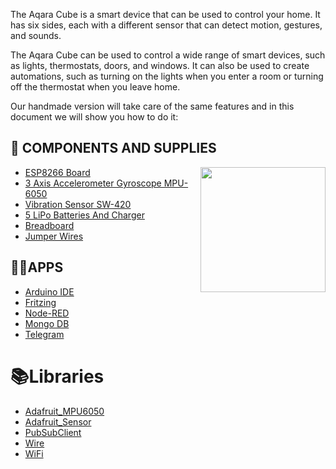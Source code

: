 The Aqara Cube is a smart device that can be used to control your home. It has six sides, each with a different sensor that can detect motion, gestures, and sounds.

The Aqara Cube can be used to control a wide range of smart devices, such as lights, thermostats, doors, and windows. It can also be used to create automations, such as turning on the lights when you enter a room or turning off the thermostat when you leave home.

Our handmade version will take care of the same features and in this document we will show you how to do it:

🔌 COMPONENTS AND SUPPLIES
--------------------------

<img align="right" src="https://github.com/isbkch/esp32-aws-weather-station/blob/master/docs/esp-32.jpg?raw=true" style="max-width:100%;" height="200">

*   [ESP8266 Board](https://amzn.eu/d/aHI7mCz)
*   [3 Axis Accelerometer Gyroscope MPU-6050](https://amzn.eu/d/f57rFlo) 
*   [Vibration Sensor SW-420](https://amzn.eu/d/2fdRQOv) 
*   [5 LiPo Batteries And Charger](https://amzn.eu/d/7FSwxyN)
*   [Breadboard](https://amzn.eu/d/8O4BMnn)
*   [Jumper Wires](https://amzn.eu/d/6FpwoLk)

👨‍💻​APPS
------

*   [Arduino IDE](https://www.arduino.cc/en/software)
*   [Fritzing](https://fritzing.org/)
*   [Node-RED](https://nodered.org/)
*   [Mongo DB](https://www.mongodb.com/es)
*   [Telegram](https://web.telegram.org/)

📚Libraries
=====
*   [Adafruit_MPU6050](https://github.com/adafruit/Adafruit_MPU6050)
*   [Adafruit_Sensor](https://github.com/adafruit/Adafruit_Sensor)
*   [PubSubClient](https://www.arduinolibraries.info/libraries/pub-sub-client)
*   [Wire](https://github.com/espressif/arduino-esp32/tree/master/libraries/Wire)
*   [WiFi](https://github.com/espressif/arduino-esp32/tree/master/libraries/WiFi)
